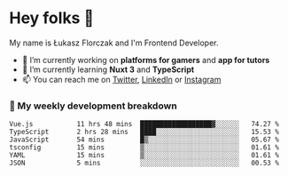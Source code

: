 # Hey folks 👋

My name is Łukasz Florczak and I'm Frontend Developer. 

- 🔭 I’m currently working on **platforms for gamers** and **app for tutors**
- 🌱 I’m currently learning **Nuxt 3** and **TypeScript**
- 📫 You can reach me on [Twitter](https://twitter.com/lukaszflorczak), [LinkedIn](https://pl.linkedin.com/in/lukasz-florczak) or [Instagram](https://instagram.com/lukaszflorczak)


### 🧮 My weekly development breakdown

<!--START_SECTION:waka-->

```text
Vue.js           11 hrs 48 mins  ██████████████████▓░░░░░░   74.27 %
TypeScript       2 hrs 28 mins   ████░░░░░░░░░░░░░░░░░░░░░   15.53 %
JavaScript       54 mins         █▒░░░░░░░░░░░░░░░░░░░░░░░   05.67 %
tsconfig         15 mins         ▒░░░░░░░░░░░░░░░░░░░░░░░░   01.61 %
YAML             15 mins         ▒░░░░░░░░░░░░░░░░░░░░░░░░   01.61 %
JSON             5 mins          ░░░░░░░░░░░░░░░░░░░░░░░░░   00.53 %
```

<!--END_SECTION:waka-->

<!--
**lukaszflorczak/lukaszflorczak** is a ✨ _special_ ✨ repository because its `README.md` (this file) appears on your GitHub profile.

Here are some ideas to get you started:

- 🔭 I’m currently working on ...
- 🌱 I’m currently learning ...
- 👯 I’m looking to collaborate on ...
- 🤔 I’m looking for help with ...
- 💬 Ask me about ...
- 📫 How to reach me: ...
- 😄 Pronouns: ...
- ⚡ Fun fact: ...
-->
